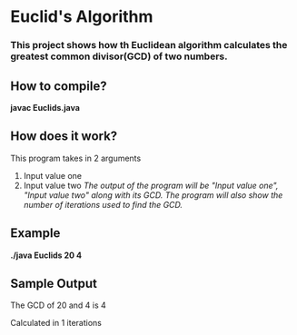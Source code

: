 # Euclid's Algorithm
### This project shows how th Euclidean algorithm calculates the greatest common divisor(GCD) of two numbers.

## How to compile?
__javac Euclids.java__

## How does it work?
This program takes in 2 arguments
1. Input value one
2. Input value two
*The output of the program will be "Input value one", "Input value two" along with its GCD. The program will also show the number of iterations used to find the GCD.*


## Example
__./java Euclids 20 4__

## Sample Output
The GCD of 20 and 4 is 4

Calculated in 1 iterations
